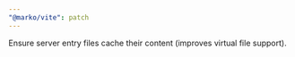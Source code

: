 ```yaml
---
"@marko/vite": patch
---
```


Ensure server entry files cache their content (improves virtual file support).

